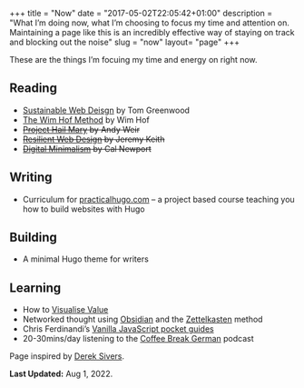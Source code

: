 +++
title = "Now"
date = "2017-05-02T22:05:42+01:00"
description = "What I’m doing now, what I’m choosing to focus my time and attention on. Maintaining a page like this is an incredibly effective way of staying on track and blocking out the noise"
slug = "now"
layout= "page"
+++

These are the things I’m focuing my time and energy on right now.

## Reading

- [Sustainable Web Deisgn](https://abookapart.com/products/sustainable-web-design) by Tom Greenwood
- [The Wim Hof Method](https://www.goodreads.com/book/show/50403522-the-wim-hof-method?from_search=true&from_srp=true&qid=hty0XYAacq&rank=1) by Wim Hof
- ~~[Project Hail Mary](https://www.goodreads.com/book/show/54493401-project-hail-mary) by Andy Weir~~
- ~~[Resilient Web Design](https://resilientwebdesign.com/) by Jeremy Keith~~
- ~~[Digital Minimalism](https://www.calnewport.com/books/digital-minimalism/) by Cal Newport~~

## Writing
- Curriculum for [practicalhugo.com](https://practicalhugo.com) – a project based course teaching you how to build websites with Hugo

## Building
- A minimal Hugo theme for writers

## Learning

- How to [Visualise Value](https://visualizevalue.com/)
- Networked thought using [Obsidian](https://obsidian.md/) and the [Zettelkasten](https://zettelkasten.de/) method
- Chris Ferdinandi’s [Vanilla JavaScript pocket guides](https://vanillajsguides.com/)
- 20-30mins/day listening to the [Coffee Break German](https://coffeebreaklanguages.com/) podcast


Page inspired by [Derek Sivers](https://nownownow.com/about).

**Last Updated:** Aug 1, 2022.
